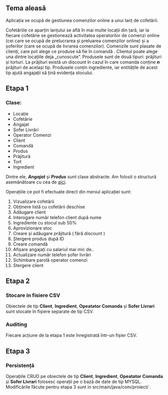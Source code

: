 ## Tema aleasă
Aplicația se ocupă de gestiunea comenzilor online a unui lanț de cofetării. 

Cofetăriile ce aparțin lanțului se află în mai multe locații din țară, iar la fiecare cofetărie se gestionează activitatea operatorilor de comenzi online (cei care se ocupă de prelucrarea și preluarea comenzilor online) și a șoferilor (care se ocupă de livrarea comenzilor).
Comenzile sunt plasate de clienți, care pot alege ce produse să fie în comandă . Clientul poate alege una dintre locațiile deja „cunoscute”.
Produsele sunt de două tipuri: prăjituri și torturi. La prăjituri există un discount în cazul în care comanda conține **_n_** prăjituri de același tip. Produsele conțin ingrediente, iar entitățile de acest tip ajută angajații să țină evidența stocului. 

## Etapa 1
### Clase:
- Locație
- Cofetărie
- Angajat
- Șofer Livrări
- Operator Comenzi
- Client
- Comandă
- Produs
- Prăjitură
- Tort
- Ingredient

Dintre ele, **_Angajat_** și **_Produs_** sunt clase abstracte. 
Am folosit o structură asemănătoare cu cea de [aici](https://github.com/adrian-buturuga/pao_lab/tree/main/projectStructure).

Operațiile ce pot fi efectuate direct din meniul aplicației sunt: 
1.  Vizualizare cofetării
2.  Obținere listă cu cofetării deschise
3.  Adăugare client
4.  Interogare număr telefon client după nume
5.  Ingrediente cu stocul sub 50%
6.  Aprovizionare stoc
7.  Creare și adăugare prăjitură ( fără discount )
8.  Ștergere produs după ID
9.  Creare comandă
10. Afișare angajați cu salariul mai mic de..
11. Actualizare număr telefon șofer livrări
12. Schimbare parolă operator comenzi
13. Stergere client

## Etapa 2
### Stocare in fisiere CSV

Obiectele de tip **Client**, **Ingredient**, **Opeatator Comanda** și **Sofer Livrari** sunt stocate în fișiere separate de tip CSV.

### Auditing
Fiecare acțiune de la etapa 1 este înregistrată într-un fișier CSV. 

## Etapa 3
### Persistență
Operațiile CRUD pe obiectele de tip **Client**, **Ingredient**, **Opeatator Comanda** și **Sofer Livrari** folosesc operații pe o bază de date de tip MYSQL.
Modificările făcute pentru etapa 3 sunt in src/main/java/com/proiect/ .
